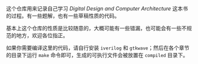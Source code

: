 这个仓库用来记录自己学习 _Digital Design and Computer Architecture_ 这本书的过程。有一些题解，也有一些草稿性质的代码。

基本上这个仓库的性质是比较随意的，大概可能有一些错漏，也可能会有一些不规范的地方，欢迎各位指正。

如果你需要编译这里的代码，请自行安装 `iverilog` 和 `gtkwave`；然后在各个章节的目录下运行 `make` 命令即可，生成的可执行文件会被放置在 `compiled` 目录下。